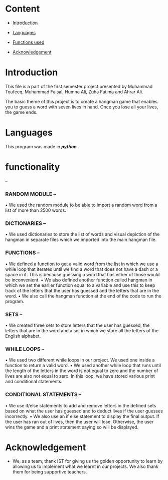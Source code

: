 # Content
* [Introduction](#Introduction)

* [Languages](#Languages)

* [Functions used](#functionality)

* [Acknowledgement](Acknowledgement)


# Introduction

This file is a part of the first semester project presented by Muhammad Toufeeq, Muhammad Faisal, Humna Ali, Zuha Fatima and Ahrar Ali.

The basic theme of this project is to create a hangman game that enables you to guess a word with seven lives in hand. Once you lose all your lives, the game ends.

# Languages

This program was made in ***python***.

# functionality

 –
### RANDOM MODULE –
•	We used the random module to be able to import a random word from a list of more than 2500 words.

### DICTIONARIES – 

•	We used dictionaries to store the list of words and visual depiction of the hangman in separate files which we imported into the main hangman file.

### FUNCTIONS –
•	We defined a function to get a valid word from the list in which we use a while loop that iterates until we find a word that does not have a dash or a space in it. This is because guessing a word that has either of those would be inconvenient. 
•	We also defined another function called hangman in which we set the earlier function equal to a variable and use this to keep track of the letters that the user has guessed and the letters that are in the word.
•	We also call the hangman function at the end of the code to run the program.

###  SETS – 

•	We created three sets to store letters that the user has guessed, the letters that are in the word and a set in which we store all the letters of the English alphabet.

###  WHILE LOOPS – 

•	We used two different while loops in our project. We used one inside a function to return a valid word.
•	We used another while loop that runs until the length of the letters in the word is not equal to zero and the number of lives are also not equal to zero. In this loop, we have stored various print and conditional statements.

### CONDITIONAL STATEMENTS –

•	We use if/else statements to add and remove letters in the defined sets based on what the user has guessed and to deduct lives if the user guesses incorrectly.
•	We also use an if else statement to display the final output. If the user has ran out of lives, then the user will lose. Otherwise, the user wins the game and a print statement saying so will be displayed.


# Acknowledgement

* We, as a team, thank IST for giving us the golden opportunity to learn by allowing us to implement what we learnt in our projects. We also thank them for being supportive teachers.


